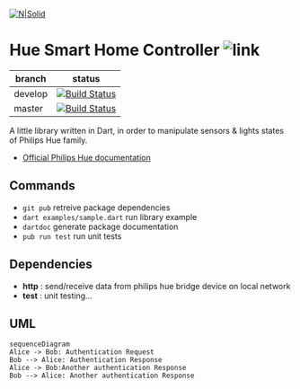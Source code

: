 [![N|Solid](https://upload.wikimedia.org/wikipedia/en/a/a1/Philips_hue_logo.png)](https://nodesource.com/products/nsolid)

# Hue Smart Home Controller ![link](https://img.shields.io/static/v1?label=version&message=v0.0.1&color=blue)

|  branch |   status |
|---|---|
|  develop |  [![Build Status](https://travis-ci.com/cedricmillet/Philips-Hue-Smart-Home.svg?branch=develop)](https://travis-ci.com/cedricmillet/Philips-Hue-Smart-Home) |
|  master |  [![Build Status](https://travis-ci.com/cedricmillet/Philips-Hue-Smart-Home.svg?branch=master)](https://travis-ci.com/cedricmillet/Philips-Hue-Smart-Home) |

A little library written in Dart, in order to manipulate sensors & lights states of Philips Hue family.

* [Official Philips Hue documentation](https://developers.meethue.com/)

## Commands
* `git pub` retreive package dependencies
* `dart examples/sample.dart` run library example
* `dartdoc` generate package documentation
* `pub run test` run unit tests


## Dependencies
* __http__ : send/receive data from philips hue bridge device on local network
* __test__ : unit testing...

## UML

```mermaid
sequenceDiagram
Alice -> Bob: Authentication Request
Bob --> Alice: Authentication Response
Alice -> Bob:Another authentication Response
Bob --> Alice: Another authentication Response
```